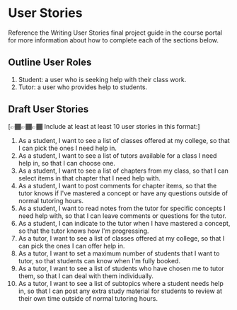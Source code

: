 # User Stories

Reference the Writing User Stories final project guide in the course portal for more information about how to complete each of the sections below.

## Outline User Roles

1. Student: a user who is seeking help with their class work.
2. Tutor: a user who provides help to students.

## Draft User Stories

[👉🏾👉🏾👉🏾 Include at least at least 10 user stories in this format:]

1. As a student, I want to see a list of classes offered at my college, so that I can pick the ones I need help in.
2. As a student, I want to see a list of tutors available for a class I need help in, so that I can choose one.
3. As a student, I want to see a list of chapters from my class, so that I can select items in that chapter that I need help with.
4. As a student, I want to post comments for chapter items, so that the tutor knows if I've mastered a concept or have any questions outside of normal tutoring hours.
5. As a student, I want to read notes from the tutor for specific concepts I need help with, so that I can leave comments or questions for the tutor.
6. As a student, I can indicate to the tutor when I have mastered a concept, so that the tutor knows how I'm progressing.
7. As a tutor, I want to see a list of classes offered at my college, so that I can pick the ones I can offer help in.
8. As a tutor, I want to set a maximum number of students that I want to tutor, so that students can know when I'm fully booked.
9. As a tutor, I want to see a list of students who have chosen me to tutor them, so that I can deal with them individually.
10. As a tutor, I want to see a list of subtopics where a student needs help in, so that I can post any extra study material for students to review at their own time outside of normal tutoring hours.
